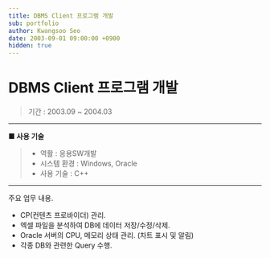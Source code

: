 ```yaml
---
title: DBMS Client 프로그램 개발
sub: portfolio
author: Kwangsoo Seo
date: 2003-09-01 09:00:00 +0900
hidden: true
---
```


# DBMS Client 프로그램 개발
> 기간 : 2003.09 ~ 2004.03

---

**■ 사용 기술**

>  * 역활 : 응용SW개발
>  * 시스템 환경 : Windows, Oracle
>  * 사용 기술 : C++

---

주요 업무 내용.
- CP(컨텐츠 프로바이더) 관리.
- 엑셀 파일을 분석하여 DB에 데이터 저장/수정/삭제.
- Oracle 서버의 CPU, 메모리 상태 관리. (차트 표시 및 알림)
- 각종 DB와 관련한 Query 수행.
